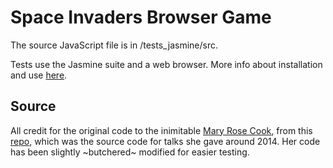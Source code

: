 # Space Invaders Browser Game

The source JavaScript file is in /tests_jasmine/src.

Tests use the Jasmine suite and a web browser. More info about installation and use [here](https://jasmine.github.io/pages/getting_started.html).

## Source

All credit for the original code to the inimitable [Mary Rose Cook](https://maryrosecook.com/), from this [repo](https://github.com/maryrosecook/strange-loop/tree/master/space-invaders), which was the source code for talks she gave around 2014. Her code has been slightly ~butchered~ modified for easier testing.

